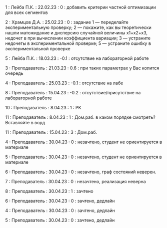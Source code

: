 1 : Лейба П.К. : 22.02.23 : 0 : добавить критерии частной оптимизации для всех сегментов

2 : Храмцов Д.А. : 25.02.23 : 0 : задание 1 — переделайте экспериментальную проверку; 2 — покажите, как вы теоретически нашли матожидание и дисперсию случайной величины x1+x2+x3, недочет в при вычислении коэффициента вариации; 3 — устраните недочеты в экспериментальной проверке; 5 — устраните ошибку в экспериментальной проверке

5 : Лейба П.К. : 18.03.23 : -0.1 : отсутствие на лабораторной работе

3 : Преподаватель : 21.03.23 : 0.6 : при таких параметрах у Вас копится очередь

4 : Преподаватель : 25.03.23 : -0.1 : отсутствие на лабе

8 : Преподаватель : 15.04.23 : -0.2 : отсутствие/присутствие на лабораторной работе

10 : Преподаватель : 8.04.23 : 1 : РК

11 : Преподаватель : 8.04.23 : 1 : Дом.раб. в каком порядке смотреть? Вставляйте в ворд

11 : Преподаватель : 15.04.23 : 3 : Дом.раб.

4 : Преподаватель : 30.04.23 : 0 : незачтено, студент не ориентируется в материале

5 : Преподаватель : 30.04.23 : 0 : незачтено, студент не ориентируется в материале

6 : Преподаватель : 30.04.23 : 0 : незачтено, граф состояний неверен.

7 : Преподаватель : 30.04.23 : 0 : незачтено, реализация неверна

8 : Преподаватель : 30.04.23 : 1 : зачтено

6 : Преподаватель : 30.04.23 : 0 : зачтено, дедлайн

4 : Преподаватель : 30.04.23 : 0 : зачтено, дедлайн

5 : Преподаватель : 30.04.23 : 0 : зачтено, дедлайн










